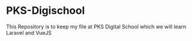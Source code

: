 # PKS-Digischool

This Repository is to keep my file at PKS Digital School which we will learn Laravel and VueJS
